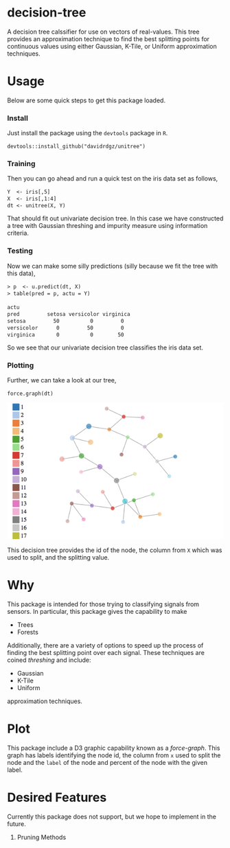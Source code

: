 # decision-tree
A decision tree calssifier for use on vectors of real-values. This tree provides an approximation technique to find the best splitting points for continuous values using either Gaussian, K-Tile, or Uniform approximation techniques.

# Usage

Below are some quick steps to get this package loaded.

### Install

Just install the package using the `devtools` package in `R`.

```
devtools::install_github("davidrdgz/unitree")
```

### Training

Then you can go ahead and run a quick test on the iris data set as follows,

```
Y  <- iris[,5]
X  <- iris[,1:4]
dt <- unitree(X, Y)
```

That should fit out univariate decision tree. In this case we have constructed
a tree with Gaussian threshing and impurity measure using information criteria. 

### Testing

Now we can make some silly predictions (silly because we fit the tree with this data),

```
> p  <- u.predict(dt, X)
> table(pred = p, actu = Y)

actu
pred         setosa versicolor virginica
setosa         50          0         0
versicolor      0         50         0
virginica       0          0        50
```

So we see that our univariate decision tree classifies the iris data set. 


### Plotting

Further, we can take a look at our tree,

```
force.graph(dt)
```

![alt text](images/irisTree.gif)

This decision tree provides the id of the node, the column from `X` which was used to split, and the splitting value.

# Why
This package is intended for those trying to classifying signals from sensors. In particular, this package gives the capability to make

- Trees
- Forests

Additionally, there are a variety of options to speed up the process of finding the best splitting point over each signal. These techniques are coined _threshing_ and include:

- Gaussian
- K-Tile
- Uniform

approximation techniques.

# Plot

This package include a D3 graphic capability known as a _force-graph_. This graph has labels identifying the node id, the column from `x` used to split the node and the `label` of the node and percent of the node with the given label.



# Desired Features
Currently this package does not support, but we hope to implement in the future.

1. Pruning Methods

